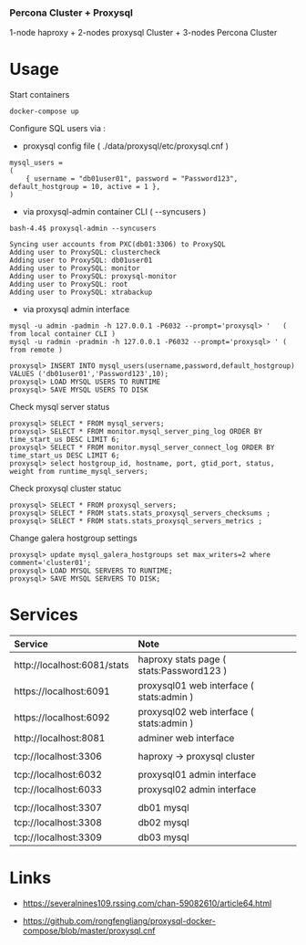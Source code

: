 ### Percona Cluster + Proxysql ###

1-node haproxy + 2-nodes proxysql Cluster + 3-nodes Percona Cluster

# Usage

Start containers
```
docker-compose up
```

Configure SQL users via :

- proxysql config file ( ./data/proxysql/etc/proxysql.cnf )
```
mysql_users =
(
    { username = "db01user01", password = "Password123", default_hostgroup = 10, active = 1 },
)
```

- via proxysql-admin container CLI ( --syncusers )
```
bash-4.4$ proxysql-admin --syncusers

Syncing user accounts from PXC(db01:3306) to ProxySQL
Adding user to ProxySQL: clustercheck
Adding user to ProxySQL: db01user01
Adding user to ProxySQL: monitor
Adding user to ProxySQL: proxysql-monitor
Adding user to ProxySQL: root
Adding user to ProxySQL: xtrabackup
```

- via proxysql admin interface
```
mysql -u admin -padmin -h 127.0.0.1 -P6032 --prompt='proxysql> '   ( from local container CLI )
mysql -u radmin -pradmin -h 127.0.0.1 -P6032 --prompt='proxysql> ' ( from remote )

proxysql> INSERT INTO mysql_users(username,password,default_hostgroup) VALUES ('db01user01','Password123',10);
proxysql> LOAD MYSQL USERS TO RUNTIME
proxysql> SAVE MYSQL USERS TO DISK
```

Check mysql server status
```
proxysql> SELECT * FROM mysql_servers;
proxysql> SELECT * FROM monitor.mysql_server_ping_log ORDER BY time_start_us DESC LIMIT 6;
proxysql> SELECT * FROM monitor.mysql_server_connect_log ORDER BY time_start_us DESC LIMIT 6;
proxysql> select hostgroup_id, hostname, port, gtid_port, status, weight from runtime_mysql_servers;
```

Check proxysql cluster statuc
```
proxysql> SELECT * FROM proxysql_servers;
proxysql> SELECT * FROM stats.stats_proxysql_servers_checksums ;
proxysql> SELECT * FROM stats.stats_proxysql_servers_metrics ;
```

Change galera hostgroup settings
```
proxysql> update mysql_galera_hostgroups set max_writers=2 where comment='cluster01';
proxysql> LOAD MYSQL SERVERS TO RUNTIME;
proxysql> SAVE MYSQL SERVERS TO DISK;
```


# Services

| Service   | Note |
| :---      | :--- |
| http://localhost:6081/stats | haproxy stats page ( stats:Password123 ) |
| https://localhost:6091 | proxysql01 web interface ( stats:admin ) |
| https://localhost:6092 | proxysql02 web interface ( stats:admin ) |
| http://localhost:8081 | adminer web interface |
| | |
| tcp://localhost:3306 | haproxy -> proxysql cluster |
| | |
| tcp://localhost:6032 | proxysql01 admin interface |
| tcp://localhost:6033 | proxysql02 admin interface |
| | |
| tcp://localhost:3307 | db01 mysql |
| tcp://localhost:3308 | db02 mysql |
| tcp://localhost:3309 | db03 mysql |

# Links

- https://severalnines109.rssing.com/chan-59082610/article64.html

- https://github.com/rongfengliang/proxysql-docker-compose/blob/master/proxysql.cnf
